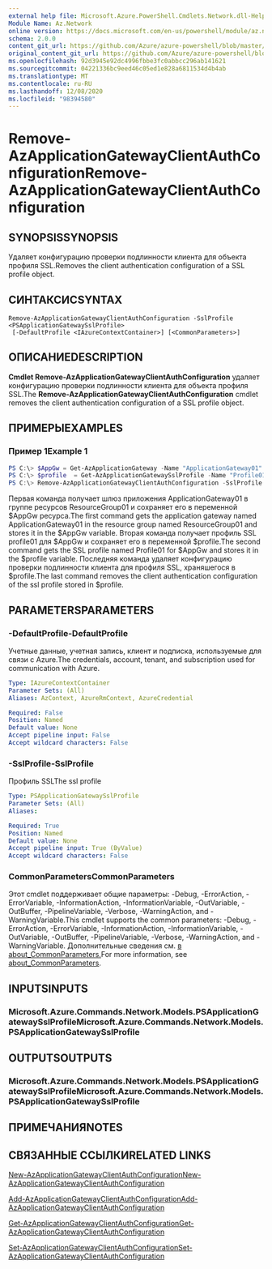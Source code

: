 ```yaml
---
external help file: Microsoft.Azure.PowerShell.Cmdlets.Network.dll-Help.xml
Module Name: Az.Network
online version: https://docs.microsoft.com/en-us/powershell/module/az.network/remove-azapplicationgatewayclientauthconfiguration
schema: 2.0.0
content_git_url: https://github.com/Azure/azure-powershell/blob/master/src/Network/Network/help/Remove-AzApplicationGatewayClientAuthConfiguration.md
original_content_git_url: https://github.com/Azure/azure-powershell/blob/master/src/Network/Network/help/Remove-AzApplicationGatewayClientAuthConfiguration.md
ms.openlocfilehash: 92d3945e92dc4996fbbe3fc0abbcc296ab141621
ms.sourcegitcommit: 04221336bc9eed46c05ed1e828a6811534d4b4ab
ms.translationtype: MT
ms.contentlocale: ru-RU
ms.lasthandoff: 12/08/2020
ms.locfileid: "98394580"
---
```

# <span data-ttu-id="e3fbf-101">Remove-AzApplicationGatewayClientAuthConfiguration</span><span class="sxs-lookup"><span data-stu-id="e3fbf-101">Remove-AzApplicationGatewayClientAuthConfiguration</span></span>

## <span data-ttu-id="e3fbf-102">SYNOPSIS</span><span class="sxs-lookup"><span data-stu-id="e3fbf-102">SYNOPSIS</span></span>
<span data-ttu-id="e3fbf-103">Удаляет конфигурацию проверки подлинности клиента для объекта профиля SSL.</span><span class="sxs-lookup"><span data-stu-id="e3fbf-103">Removes the client authentication configuration of a SSL profile object.</span></span>

## <span data-ttu-id="e3fbf-104">СИНТАКСИС</span><span class="sxs-lookup"><span data-stu-id="e3fbf-104">SYNTAX</span></span>

```
Remove-AzApplicationGatewayClientAuthConfiguration -SslProfile <PSApplicationGatewaySslProfile>
 [-DefaultProfile <IAzureContextContainer>] [<CommonParameters>]
```

## <span data-ttu-id="e3fbf-105">ОПИСАНИЕ</span><span class="sxs-lookup"><span data-stu-id="e3fbf-105">DESCRIPTION</span></span>
<span data-ttu-id="e3fbf-106">**Cmdlet Remove-AzApplicationGatewayClientAuthConfiguration** удаляет конфигурацию проверки подлинности клиента для объекта профиля SSL.</span><span class="sxs-lookup"><span data-stu-id="e3fbf-106">The **Remove-AzApplicationGatewayClientAuthConfiguration** cmdlet removes the client authentication configuration of a SSL profile object.</span></span>

## <span data-ttu-id="e3fbf-107">ПРИМЕРЫ</span><span class="sxs-lookup"><span data-stu-id="e3fbf-107">EXAMPLES</span></span>

### <span data-ttu-id="e3fbf-108">Пример 1</span><span class="sxs-lookup"><span data-stu-id="e3fbf-108">Example 1</span></span>
```powershell
PS C:\> $AppGw = Get-AzApplicationGateway -Name "ApplicationGateway01" -ResourceGroupName "ResourceGroup01"
PS C:\> $profile  = Get-AzApplicationGatewaySslProfile -Name "Profile01" -ApplicationGateway $AppGw
PS C:\> Remove-AzApplicationGatewayClientAuthConfiguration -SslProfile $profile
```

<span data-ttu-id="e3fbf-109">Первая команда получает шлюз приложения ApplicationGateway01 в группе ресурсов ResourceGroup01 и сохраняет его в переменной $AppGw ресурса.</span><span class="sxs-lookup"><span data-stu-id="e3fbf-109">The first command gets the application gateway named ApplicationGateway01 in the resource group named ResourceGroup01 and stores it in the $AppGw variable.</span></span> <span data-ttu-id="e3fbf-110">Вторая команда получает профиль SSL profile01 для $AppGw и сохраняет его в переменной $profile.</span><span class="sxs-lookup"><span data-stu-id="e3fbf-110">The second command gets the SSL profile named Profile01 for $AppGw and stores it in the $profile variable.</span></span> <span data-ttu-id="e3fbf-111">Последняя команда удаляет конфигурацию проверки подлинности клиента для профиля SSL, храняшегося в $profile.</span><span class="sxs-lookup"><span data-stu-id="e3fbf-111">The last command removes the client authentication configuration of the ssl profile stored in $profile.</span></span>

## <span data-ttu-id="e3fbf-112">PARAMETERS</span><span class="sxs-lookup"><span data-stu-id="e3fbf-112">PARAMETERS</span></span>

### <span data-ttu-id="e3fbf-113">-DefaultProfile</span><span class="sxs-lookup"><span data-stu-id="e3fbf-113">-DefaultProfile</span></span>
<span data-ttu-id="e3fbf-114">Учетные данные, учетная запись, клиент и подписка, используемые для связи с Azure.</span><span class="sxs-lookup"><span data-stu-id="e3fbf-114">The credentials, account, tenant, and subscription used for communication with Azure.</span></span>

```yaml
Type: IAzureContextContainer
Parameter Sets: (All)
Aliases: AzContext, AzureRmContext, AzureCredential

Required: False
Position: Named
Default value: None
Accept pipeline input: False
Accept wildcard characters: False
```

### <span data-ttu-id="e3fbf-115">-SslProfile</span><span class="sxs-lookup"><span data-stu-id="e3fbf-115">-SslProfile</span></span>
<span data-ttu-id="e3fbf-116">Профиль SSL</span><span class="sxs-lookup"><span data-stu-id="e3fbf-116">The ssl profile</span></span>

```yaml
Type: PSApplicationGatewaySslProfile
Parameter Sets: (All)
Aliases:

Required: True
Position: Named
Default value: None
Accept pipeline input: True (ByValue)
Accept wildcard characters: False
```

### <span data-ttu-id="e3fbf-117">CommonParameters</span><span class="sxs-lookup"><span data-stu-id="e3fbf-117">CommonParameters</span></span>
<span data-ttu-id="e3fbf-118">Этот cmdlet поддерживает общие параметры: -Debug, -ErrorAction, -ErrorVariable, -InformationAction, -InformationVariable, -OutVariable, -OutBuffer, -PipelineVariable, -Verbose, -WarningAction, and -WarningVariable.</span><span class="sxs-lookup"><span data-stu-id="e3fbf-118">This cmdlet supports the common parameters: -Debug, -ErrorAction, -ErrorVariable, -InformationAction, -InformationVariable, -OutVariable, -OutBuffer, -PipelineVariable, -Verbose, -WarningAction, and -WarningVariable.</span></span> <span data-ttu-id="e3fbf-119">Дополнительные сведения см. [в about_CommonParameters.](http://go.microsoft.com/fwlink/?LinkID=113216)</span><span class="sxs-lookup"><span data-stu-id="e3fbf-119">For more information, see [about_CommonParameters](http://go.microsoft.com/fwlink/?LinkID=113216).</span></span>

## <span data-ttu-id="e3fbf-120">INPUTS</span><span class="sxs-lookup"><span data-stu-id="e3fbf-120">INPUTS</span></span>

### <span data-ttu-id="e3fbf-121">Microsoft.Azure.Commands.Network.Models.PSApplicationGatewaySslProfile</span><span class="sxs-lookup"><span data-stu-id="e3fbf-121">Microsoft.Azure.Commands.Network.Models.PSApplicationGatewaySslProfile</span></span>

## <span data-ttu-id="e3fbf-122">OUTPUTS</span><span class="sxs-lookup"><span data-stu-id="e3fbf-122">OUTPUTS</span></span>

### <span data-ttu-id="e3fbf-123">Microsoft.Azure.Commands.Network.Models.PSApplicationGatewaySslProfile</span><span class="sxs-lookup"><span data-stu-id="e3fbf-123">Microsoft.Azure.Commands.Network.Models.PSApplicationGatewaySslProfile</span></span>

## <span data-ttu-id="e3fbf-124">ПРИМЕЧАНИЯ</span><span class="sxs-lookup"><span data-stu-id="e3fbf-124">NOTES</span></span>

## <span data-ttu-id="e3fbf-125">СВЯЗАННЫЕ ССЫЛКИ</span><span class="sxs-lookup"><span data-stu-id="e3fbf-125">RELATED LINKS</span></span>

[<span data-ttu-id="e3fbf-126">New-AzApplicationGatewayClientAuthConfiguration</span><span class="sxs-lookup"><span data-stu-id="e3fbf-126">New-AzApplicationGatewayClientAuthConfiguration</span></span>](./New-AzApplicationGatewayClientAuthConfiguration.md)

[<span data-ttu-id="e3fbf-127">Add-AzApplicationGatewayClientAuthConfiguration</span><span class="sxs-lookup"><span data-stu-id="e3fbf-127">Add-AzApplicationGatewayClientAuthConfiguration</span></span>](./Add-AzApplicationGatewayClientAuthConfiguration.md)

[<span data-ttu-id="e3fbf-128">Get-AzApplicationGatewayClientAuthConfiguration</span><span class="sxs-lookup"><span data-stu-id="e3fbf-128">Get-AzApplicationGatewayClientAuthConfiguration</span></span>](./Get-AzApplicationGatewayClientAuthConfiguration.md)

[<span data-ttu-id="e3fbf-129">Set-AzApplicationGatewayClientAuthConfiguration</span><span class="sxs-lookup"><span data-stu-id="e3fbf-129">Set-AzApplicationGatewayClientAuthConfiguration</span></span>](./Set-AzApplicationGatewayClientAuthConfiguration.md)